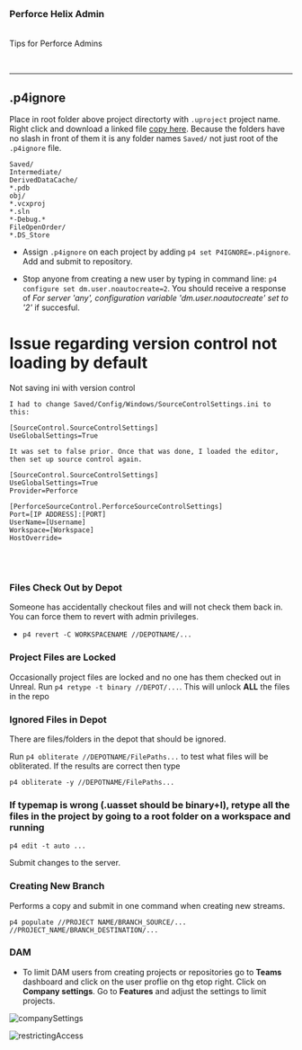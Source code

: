 <img src="https://via.placeholder.com/1000x4/45D7CA/45D7CA" alt="drawing" height="4px"/>

### Perforce Helix Admin

<img src="https://via.placeholder.com/1000x4/45D7CA/45D7CA" alt="drawing" height="4px"/>

Tips for Perforce Admins

<br>

---

## .p4ignore

Place in root folder above project directorty with `.uproject` project name.  Right click and download a linked file [copy here](.p4ignore). Because the folders have no slash in front of them it is any folder names `Saved/` not just root of the `.p4ignore` file.

```
Saved/
Intermediate/
DerivedDataCache/
*.pdb
obj/
*.vcxproj
*.sln
*-Debug.*
FileOpenOrder/
*.DS_Store
```

- Assign `.p4ignore` on each project by adding `p4 set P4IGNORE=.p4ignore`.  Add and submit to repository.

- Stop anyone from creating a new user by typing in command line: `p4 configure set dm.user.noautocreate=2`.  You should receive a response of _For server 'any', configuration variable 'dm.user.noautocreate' set to '2'_ if succesful.



# Issue regarding version control not loading by default
Not saving ini with version control
```
I had to change Saved/Config/Windows/SourceControlSettings.ini to this:

[SourceControl.SourceControlSettings]
UseGlobalSettings=True

It was set to false prior. Once that was done, I loaded the editor, then set up source control again.

[SourceControl.SourceControlSettings]
UseGlobalSettings=True
Provider=Perforce

[PerforceSourceControl.PerforceSourceControlSettings]
Port=[IP ADDRESS]:[PORT]
UserName=[Username]
Workspace=[Workspace]
HostOverride=
```

<br><br>

### Files Check Out by Depot
Someone has accidentally checkout files and will not check them back in.  You can force them to revert with admin privileges.

* `p4 revert -C WORKSPACENAME //DEPOTNAME/...`

### Project Files are Locked
Occasionally project files are locked and no one has them checked out in Unreal.
Run `p4 retype -t binary //DEPOT/...`.  This will unlock **ALL** the files in the repo

### Ignored Files in Depot
There are files/folders in the depot that should be ignored.

Run `p4 obliterate //DEPOTNAME/FilePaths...` to test what files will be obliterated.  If the results are correct then type

`p4 obliterate -y //DEPOTNAME/FilePaths...`

### If typemap is wrong (.uasset should be binary+l), retype all the files in the project by going to a root folder on a workspace and running

`p4 edit -t auto ...`

Submit changes to the server.

### Creating New Branch

Performs a copy and submit in one command when creating new streams.

`p4 populate //PROJECT NAME/BRANCH_SOURCE/... //PROJECT_NAME/BRANCH_DESTINATION/...`


### DAM
* To limit DAM users from creating projects or repositories go to **Teams** dashboard and click on the user proflie on thg etop right.  Click on **Company settings**.  Go to **Features** and adjust the settings to limit projects.

![companySettings](https://user-images.githubusercontent.com/5504953/195142528-d632a1b8-c01c-47a1-848f-857427d5819d.png)

![restrictingAccess](https://user-images.githubusercontent.com/5504953/195142546-82713ce5-b5a6-4ce2-8d11-6519aeb30e10.png)

